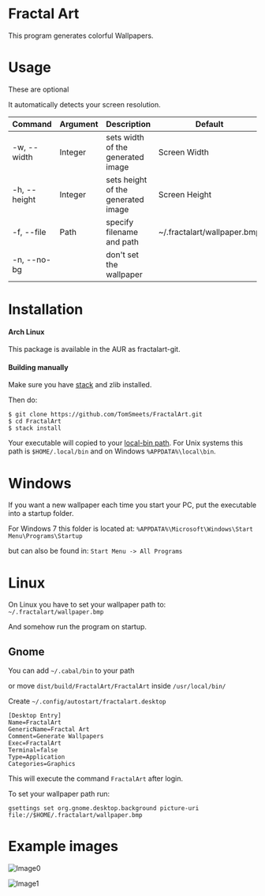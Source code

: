 Fractal Art
=============
This program generates colorful Wallpapers.

# Usage
These are optional

It automatically detects your screen resolution.

| Command      | Argument |  Description                                | Default                       |
|--------------|----------|---------------------------------------------|-------------------------------|
| -w, --width  | Integer  | sets width of the generated image           | Screen Width                  |
| -h, --height | Integer  | sets height of the generated image          | Screen Height                 |
| -f, --file   | Path     | specify filename and path                   |  ~/.fractalart/wallpaper.bmp  |
| -n, --no-bg  |          | don't set the wallpaper                     |                               |

# Installation

#### Arch Linux


This package is available in the AUR as fractalart-git. 

#### Building manually

Make sure you have [stack](http://docs.haskellstack.org/en/stable/install_and_upgrade/) and zlib installed.

Then do:
```shell
$ git clone https://github.com/TomSmeets/FractalArt.git
$ cd FractalArt
$ stack install
```

Your executable will copied to your [local-bin path](http://docs.haskellstack.org/en/stable/install_and_upgrade/#path).
For Unix systems this path is `$HOME/.local/bin` and on Windows `%APPDATA%\local\bin`.

# Windows
If you want a new wallpaper each time you start your PC,
put the executable into a startup folder.

For Windows 7 this folder is located at:
`%APPDATA%\Microsoft\Windows\Start Menu\Programs\Startup`

but can also be found in: `Start Menu -> All Programs`

# Linux
On Linux you have to set your wallpaper path to: `~/.fractalart/wallpaper.bmp`

And somehow run the program on startup.

## Gnome
You can add `~/.cabal/bin` to your path

or move `dist/build/FractalArt/FractalArt` inside `/usr/local/bin/`


Create `~/.config/autostart/fractalart.desktop` 

```
[Desktop Entry]
Name=FractalArt
GenericName=Fractal Art
Comment=Generate Wallpapers
Exec=FractalArt
Terminal=false
Type=Application
Categories=Graphics
```

This will execute the command `FractalArt` after login.

To set your wallpaper path run:

`gsettings set org.gnome.desktop.background picture-uri file://$HOME/.fractalart/wallpaper.bmp`

# Example images
![Image0](examples/image0.bmp?raw=true)

![Image1](examples/image1.bmp?raw=true)
